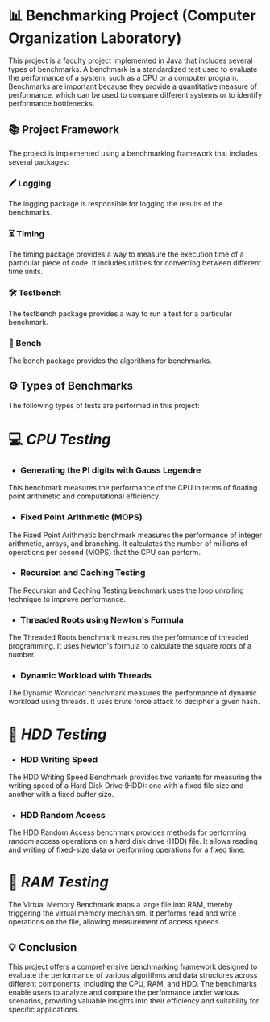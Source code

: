 # 📊 Benchmarking Project (Computer Organization Laboratory)

This project is a faculty project implemented in Java that includes several types of benchmarks. A benchmark is a standardized test used to evaluate the performance of a system, such as a CPU or a computer program. Benchmarks are important because they provide a quantitative measure of performance, which can be used to compare different systems or to identify performance bottlenecks.

## 📚 Project Framework

The project is implemented using a benchmarking framework that includes several packages:

### 🖊️ Logging

The logging package is responsible for logging the results of the benchmarks. 

### ⏳ Timing

The timing package provides a way to measure the execution time of a particular piece of code. It includes utilities for converting between different time units.

### 🛠️ Testbench

The testbench package provides a way to run a test for a particular benchmark.

### 🧮 Bench

The bench package provides the algorithms for benchmarks.

## ⚙️ Types of Benchmarks

The following types of tests are performed in this project:

# 💻 *CPU Testing*

- ### Generating the PI digits with Gauss Legendre

This benchmark measures the performance of the CPU in terms of floating point arithmetic and computational efficiency.

- ### Fixed Point Arithmetic (MOPS)

The Fixed Point Arithmetic benchmark measures the performance of integer arithmetic, arrays, and branching. It calculates the number of millions of operations per second (MOPS) that the CPU can perform.

- ### Recursion and Caching Testing 

The Recursion and Caching Testing benchmark uses the loop unrolling technique to improve performance.

- ### Threaded Roots using Newton's Formula

The Threaded Roots benchmark measures the performance of threaded programming. It uses Newton's formula to calculate the square roots of a number.

- ### Dynamic Workload with Threads

The Dynamic Workload benchmark measures the performance of dynamic workload using threads. It uses brute force attack to decipher a given hash.

# 💾 *HDD Testing*
 
- ### HDD Writing Speed 

The HDD Writing Speed Benchmark provides two variants for measuring the writing speed of a Hard Disk Drive (HDD): one with a fixed file size and another with a fixed buffer size.

- ### HDD Random Access 

The HDD Random Access benchmark provides methods for performing random access operations on a hard disk drive (HDD) file. It allows reading and writing of fixed-size data or performing operations for a fixed time.

# 🧠 *RAM Testing*

The Virtual Memory Benchmark maps a large file into RAM, thereby triggering the virtual memory mechanism. It performs read and write operations on the file, allowing measurement of access speeds.

## 💡 Conclusion

This project offers a comprehensive benchmarking framework designed to evaluate the performance of various algorithms and data structures across different components, including the CPU, RAM, and HDD.
The benchmarks enable users to analyze and compare the performance under various scenarios, providing valuable insights into their efficiency and suitability for specific applications.
